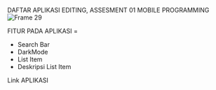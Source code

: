 DAFTAR APLIKASI EDITING, ASSESMENT 01 MOBILE PROGRAMMING 
![Frame 29](https://user-images.githubusercontent.com/88390553/228691996-afc76fc7-746b-4f67-a475-8d27349b9ec0.png)

FITUR PADA APLIKASI =
- Search Bar
- DarkMode
- List Item
- Deskripsi List Item


Link APLIKASI 


